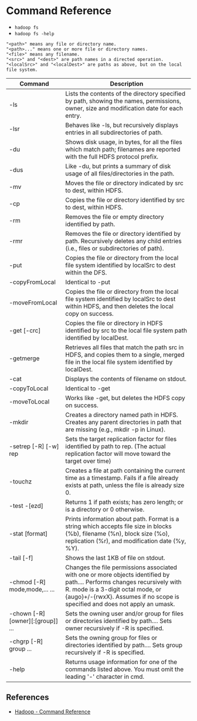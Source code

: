 # Command Reference

- `hadoop fs`
- `hadoop fs -help`

```
"<path>" means any file or directory name.
"<path>..." means one or more file or directory names.
"<file>" means any filename.
"<src>" and "<dest>" are path names in a directed operation.
"<localSrc>" and "<localDest>" are paths as above, but on the local file system.
```

Command | Description
---|------
-ls <path> | Lists the contents of the directory specified by path, showing the names, permissions, owner, size and modification date for each entry.
-lsr <path> | Behaves like -ls, but recursively displays entries in all subdirectories of path.
-du <path> | Shows disk usage, in bytes, for all the files which match path; filenames are reported with the full HDFS protocol prefix.
-dus <path> | Like -du, but prints a summary of disk usage of all files/directories in the path.
-mv <src><dest> | Moves the file or directory indicated by src to dest, within HDFS.
-cp <src> <dest> | Copies the file or directory identified by src to dest, within HDFS.
-rm <path> | Removes the file or empty directory identified by path.
-rmr <path> | Removes the file or directory identified by path. Recursively deletes any child entries (i.e., files or subdirectories of path).
-put <localSrc> <dest> | Copies the file or directory from the local file system identified by localSrc to dest within the DFS.
-copyFromLocal <localSrc> <dest> | Identical to -put
-moveFromLocal <localSrc> <dest> | Copies the file or directory from the local file system identified by localSrc to dest within HDFS, and then deletes the local copy on success.
-get [-crc] <src> <localDest> | Copies the file or directory in HDFS identified by src to the local file system path identified by localDest.
-getmerge <src> <localDest> | Retrieves all files that match the path src in HDFS, and copies them to a single, merged file in the local file system identified by localDest.
-cat <filen-ame> | Displays the contents of filename on stdout.
-copyToLocal <src> <localDest> | Identical to -get
-moveToLocal <src> <localDest> | Works like -get, but deletes the HDFS copy on success.
-mkdir <path> | Creates a directory named path in HDFS. Creates any parent directories in path that are missing (e.g., mkdir -p in Linux).
-setrep [-R] [-w] rep <path> | Sets the target replication factor for files identified by path to rep. (The actual replication factor will move toward the target over time)
-touchz <path> | Creates a file at path containing the current time as a timestamp. Fails if a file already exists at path, unless the file is already size 0.
-test -[ezd] <path> | Returns 1 if path exists; has zero length; or is a directory or 0 otherwise.
-stat [format] <path> | Prints information about path. Format is a string which accepts file size in blocks (%b), filename (%n), block size (%o), replication (%r), and modification date (%y, %Y).
-tail [-f] <file2name> | Shows the last 1KB of file on stdout.
-chmod [-R] mode,mode,... <path>... | Changes the file permissions associated with one or more objects identified by path.... Performs changes recursively with R. mode is a 3-digit octal mode, or {augo}+/-{rwxX}. Assumes if no scope is specified and does not apply an umask.
-chown [-R] [owner][:[group]] <path>... | Sets the owning user and/or group for files or directories identified by path.... Sets owner recursively if -R is specified.
-chgrp [-R] group <path>... | Sets the owning group for files or directories identified by path.... Sets group recursively if -R is specified.
-help <cmd-name> | Returns usage information for one of the commands listed above. You must omit the leading '-' character in cmd.

## References
- [Hadoop - Command Reference](https://www.tutorialspoint.com/hadoop/hadoop_command_reference.htm)